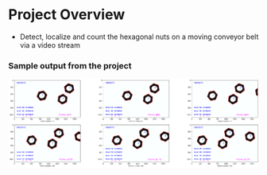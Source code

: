 # Project Overview

* Detect, localize and count the hexagonal nuts on a moving conveyor belt via a video stream

### Sample output from the project

![alt text](https://github.com/dasun07/University-Projects-Simulations/blob/main/Semester%204/EN2550%20-%20Fundamentals%20of%20Image%20Processing%20and%20Machine%20Vision/Sample_output.png?raw=true)
